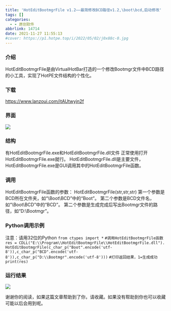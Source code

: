 ```yaml
---
title: 'HotEditBootmgrFile v1.2——最简修改BCD路径v1.2,\boot\bcd,启动修改'
tags: []
categories:
  - - 原创软件
abbrlink: 14714
date: 2021-11-27 11:55:13
#cover: https://p1.hotpe.top/i/2022/05/02/j0x88c-0.jpg
---
```

### 介绍

HotEditBootmgrFile是由VirtualHotBar打造的一个修改Bootmgr文件中BCD路径的小工具，实现了HotPE文件结构的个性化。

### 下载

https://www.lanzoui.com/itAUtwyjn2f

### 界面

![](https://p1.hotpe.top/i/2022/05/02/j07id3-0.webp) 
### 结构 
有HotEditBootmgrFile.exe和HotEditBootmgrFile.dll文件
 正常使用打开HotEditBootmgrFile.exe就行。
 HotEditBootmgrFile.dll是主要文件，HotEditBootmgrFile.exe是GUI调用其中的HotEditBootmgrFile函数。

### 调用

HotEditBootmgrFile函数的参数：
 HotEditBootmgrFile(str,str,str) 第一个参数是BCD所在文件夹，如“\\Boot\\BCD”中的“Boot”。
 第二个参数是BCD文件名，如“\\Boot\\BCD”中的“BCD”。 
第二个参数是生成完成后写出Bootmgr文件的路径，如“D:\\Bootmgr”。

### Python调用示例

注意：请用32位的Python
 `from ctypes import *`
 `#调用HotEditBootmgrFile函数`
 `res = CDLL("E:\\Program\\HotEditBootmgrFile\\HotEditBootmgrFile.dll").HotEditBootmgrFile(c_char_p("Boot".encode('utf-8')),c_char_p("BCD".encode('utf-8')),c_char_p("D:\\Bootmgr".encode('utf-8')))`
 `#打印返回结果，1=生成成功`
 `print(res)`

### 运行结果

![](https://p1.hotpe.top/i/2022/05/02/j1hm2r-0.png)

谢谢你的阅读，如果这篇文章帮助到了你，请收藏。如果没有帮助到你也可以收藏 可能以后会用到呢。